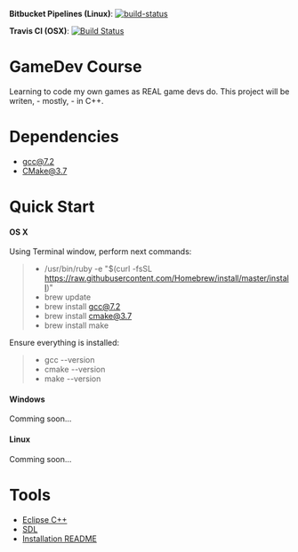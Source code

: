 **Bitbucket Pipelines (Linux)**: [![build-status](https://img.shields.io/bitbucket/pipelines/GroznyBear/gamedev.svg?branch=master)](https://bitbucket.org/GroznyBear/gamedev/addon/pipelines/home)

**Travis CI (OSX)**: [![Build Status](https://travis-ci.org/groznybear/gamedev.svg?branch=master)](https://travis-ci.org/groznybear/gamedev)
 

# GameDev Course
Learning to code my own games as REAL game devs do.
This project will be writen, - mostly, - in C++.

# Dependencies
- gcc@7.2
- CMake@3.7

# Quick Start
#### OS X

Using Terminal window, perform next commands:
>	- /usr/bin/ruby -e "$(curl -fsSL https://raw.githubusercontent.com/Homebrew/install/master/install)"
>	- brew update
>	- brew install gcc@7.2
>	- brew install cmake@3.7
>	- brew install make

Ensure everything is installed:
>	- gcc --version
>	- cmake --version
>	- make --version

#### Windows
Comming soon...

#### Linux
Comming soon...

# Tools
- [Eclipse C++](http://www.eclipse.org/downloads/)
- [SDL](https://www.libsdl.org/)
- [Installation README](https://bitbucket.org/GroznyBear/gamedev/src//tools/?at=master)
